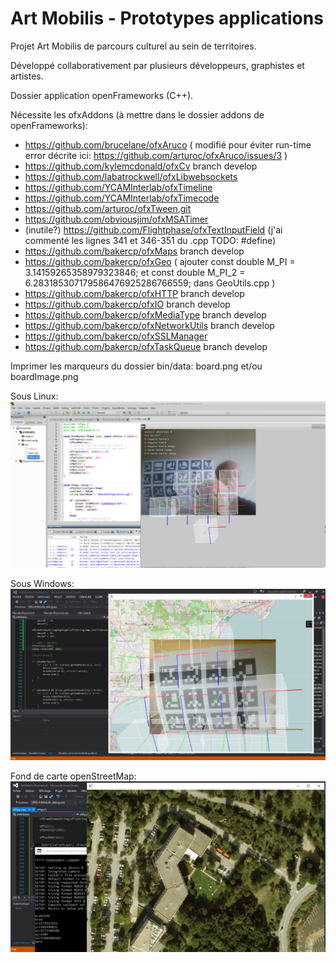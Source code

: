 # Art Mobilis - Prototypes applications

Projet Art Mobilis de parcours culturel au sein de territoires.

Développé collaborativement par plusieurs développeurs, graphistes et artistes.

Dossier application openFrameworks (C++).

Nécessite les ofxAddons (à mettre dans le dossier addons de openFrameworks):
- https://github.com/brucelane/ofxAruco ( modifié pour éviter run-time error décrite ici: https://github.com/arturoc/ofxAruco/issues/3 )
- https://github.com/kylemcdonald/ofxCv branch develop
- https://github.com/labatrockwell/ofxLibwebsockets
- https://github.com/YCAMInterlab/ofxTimeline
- https://github.com/YCAMInterlab/ofxTimecode
- https://github.com/arturoc/ofxTween.git
- https://github.com/obviousjim/ofxMSATimer
- (inutile?) https://github.com/Flightphase/ofxTextInputField (j'ai commenté les lignes 341 et 346-351 du .cpp TODO: #define)
- https://github.com/bakercp/ofxMaps branch develop
- https://github.com/bakercp/ofxGeo  ( ajouter const double M_PI = 3.14159265358979323846; et const double M_PI_2 = 6.283185307179586476925286766559; dans GeoUtils.cpp ) 
- https://github.com/bakercp/ofxHTTP branch develop
- https://github.com/bakercp/ofxIO branch develop
- https://github.com/bakercp/ofxMediaType branch develop
- https://github.com/bakercp/ofxNetworkUtils branch develop
- https://github.com/bakercp/ofxSSLManager
- https://github.com/bakercp/ofxTaskQueue branch develop

Imprimer les marqueurs du dossier bin/data: board.png et/ou boardImage.png

Sous Linux:
![Capture](assets/linux.png)

Sous Windows:
![Capture](assets/windows.jpg)

Fond de carte openStreetMap:
![Capture](assets/osm.jpg)
